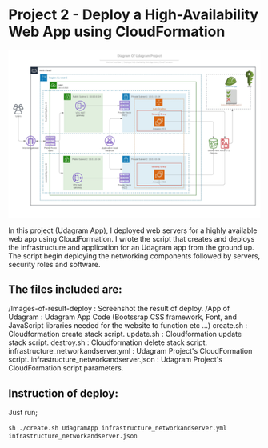 # Project 2 - Deploy a High-Availability Web App using CloudFormation 

![img-1](Images-of-result-deploy/Diagram-Of-Udagram-Project.jpeg)

In this project (Udagram App), I deployed web servers for a highly available web app using CloudFormation. I wrote the script that creates and deploys the infrastructure and application for an Udagram app from the ground up. The script begin deploying the networking components followed by servers, security roles and software.

## The files included are:

/Images-of-result-deploy : Screenshot the result of deploy.
/App of Udagram : Udagram App Code (Bootssrap CSS framework, Font, and JavaScript libraries needed for the website to function etc ...)
create.sh : Cloudformation create stack script. 
update.sh : Cloudformation update stack script.
destroy.sh : Cloudformation delete stack script.
infrastructure_networkandserver.yml : Udagram Project's CloudFormation script.
infrastructure_networkandserver.json : Udagram Project's CloudFormation script parameters.

## Instruction of deploy:

Just run;

    sh ./create.sh UdagramApp infrastructure_networkandserver.yml infrastructure_networkandserver.json